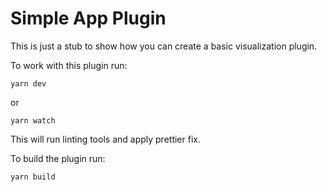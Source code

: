 # Simple App Plugin

This is just a stub to show how you can create a basic visualization plugin.

To work with this plugin run:
```
yarn dev
```

or
```
yarn watch
```

This will run linting tools and apply prettier fix.


To build the plugin run:
```
yarn build
```


